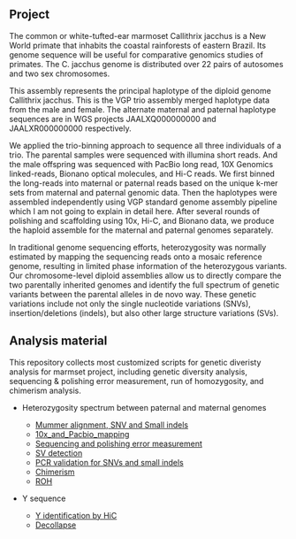 ## Project 

The common or white-tufted-ear marmoset Callithrix jacchus is a New World primate that inhabits the coastal rainforests of eastern Brazil. Its genome sequence will be useful for comparative genomics studies of primates. The C. jacchus genome is distributed over 22 pairs of autosomes and two sex chromosomes.

This assembly represents the principal haplotype of the diploid genome Callithrix jacchus. This is the VGP trio assembly merged haplotype data from the male and female. The alternate maternal and paternal haplotype sequences are in WGS projects JAALXQ000000000 and JAALXR000000000 respectively.

We applied the trio-binning approach to sequence all three individuals of a trio. The parental samples were sequenced with illumina short reads. And the male offspring was sequenced with PacBio long read, 10X Genomics linked-reads, Bionano optical molecules, and Hi-C reads. We first binned the long-reads into maternal or paternal reads based on the unique k-mer sets from maternal and paternal genomic data. Then the haplotypes were assembled independently using VGP standard genome assembly pipeline which I am not going to explain in detail here. After several rounds of polishing and scaffolding using 10x, Hi-C, and Bionano data, we produce the haploid assemble for the maternal and paternal genomes separately. 

In traditional genome sequencing efforts, heterozygosity was normally estimated by mapping the sequencing reads onto a mosaic reference genome, resulting in limited phase information of the heterozygous variants. Our chromosome-level diploid assemblies allow us to directly compare the two parentally inherited genomes and identify the full spectrum of genetic variants between the parental alleles in de novo way. These genetic variations include not only the single nucleotide variations (SNVs), insertion/deletions (indels), but also other large structure variations (SVs). 


## Analysis material

This repository collects most customized scripts for genetic diveristy analysis for marmset project, including genetic diversity analysis, sequencing & polishing error measurement, run of homozygosity, and chimerism analysis.

- Heterozygosity spectrum between paternal and maternal genomes
	- [Mummer alignment, SNV and Small indels](Mummer_alignment/README.md)
	- [10x_and_Pacbio_mapping](10x_and_Pacbio_mapping/README.md)
	- [Sequencing and polishing error measurement](Sequencing_and_polishing_error/README.md)
	- [SV detection](Structure_variations/README.md)
	- [PCR validation for SNVs and small indels](Experimental_validation/README.md)
	- [Chimerism](Chimerism/README.md)
	- [ROH](ROH/README.txt)

- Y sequence
	- [Y identification by HiC](Y_identification_by_HiC/README.md)
	- [Decollapse](https://github.com/gf777/misc/tree/master/marmoset%20Y)






